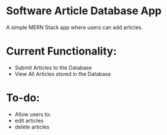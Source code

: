 # Software Article Database App
A simple MERN Stack app where users can add articles. 

# Current Functionality:
* Submit Articles to the Database 
* View All Articles stored in the Database

# To-do:
* Allow users to: 
* edit articles
* delete articles